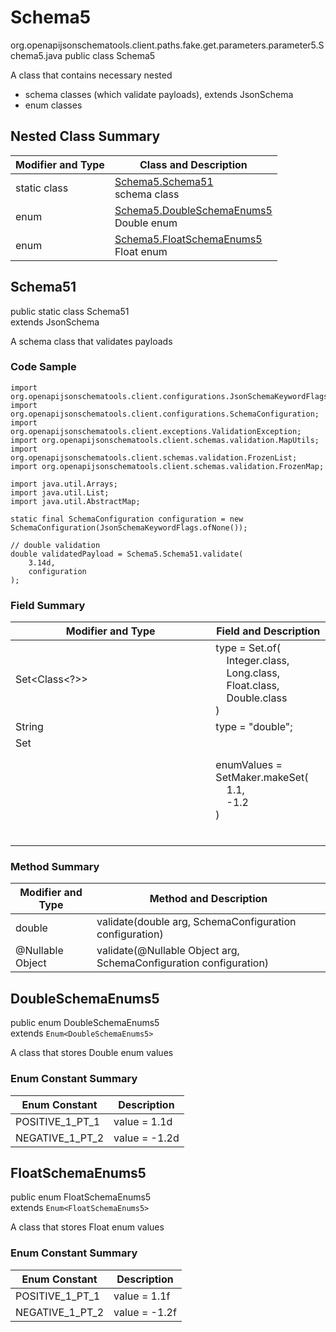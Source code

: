 # Schema5
org.openapijsonschematools.client.paths.fake.get.parameters.parameter5.Schema5.java
public class Schema5

A class that contains necessary nested
- schema classes (which validate payloads), extends JsonSchema
- enum classes

## Nested Class Summary
| Modifier and Type | Class and Description |
| ----------------- | ---------------------- |
| static class | [Schema5.Schema51](#schema51)<br> schema class |
| enum | [Schema5.DoubleSchemaEnums5](#doubleschemaenums5)<br>Double enum |
| enum | [Schema5.FloatSchemaEnums5](#floatschemaenums5)<br>Float enum |

## Schema51
public static class Schema51<br>
extends JsonSchema

A schema class that validates payloads

### Code Sample
```
import org.openapijsonschematools.client.configurations.JsonSchemaKeywordFlags;
import org.openapijsonschematools.client.configurations.SchemaConfiguration;
import org.openapijsonschematools.client.exceptions.ValidationException;
import org.openapijsonschematools.client.schemas.validation.MapUtils;
import org.openapijsonschematools.client.schemas.validation.FrozenList;
import org.openapijsonschematools.client.schemas.validation.FrozenMap;

import java.util.Arrays;
import java.util.List;
import java.util.AbstractMap;

static final SchemaConfiguration configuration = new SchemaConfiguration(JsonSchemaKeywordFlags.ofNone());

// double validation
double validatedPayload = Schema5.Schema51.validate(
    3.14d,
    configuration
);
```

### Field Summary
| Modifier and Type | Field and Description |
| ----------------- | ---------------------- |
| Set<Class<?>> | type = Set.of(<br/>&nbsp;&nbsp;&nbsp;&nbsp;Integer.class,<br/>&nbsp;&nbsp;&nbsp;&nbsp;Long.class,<br/>&nbsp;&nbsp;&nbsp;&nbsp;Float.class,<br/>&nbsp;&nbsp;&nbsp;&nbsp;Double.class<br/>)<br/> |
| String | type = "double"; |
| Set<Object> | enumValues = SetMaker.makeSet(<br>&nbsp;&nbsp;&nbsp;&nbsp;1.1,<br>&nbsp;&nbsp;&nbsp;&nbsp;-1.2<br>)<br> |

### Method Summary
| Modifier and Type | Method and Description |
| ----------------- | ---------------------- |
| double | validate(double arg, SchemaConfiguration configuration) |
| @Nullable Object | validate(@Nullable Object arg, SchemaConfiguration configuration) |
## DoubleSchemaEnums5
public enum DoubleSchemaEnums5<br>
extends `Enum<DoubleSchemaEnums5>`

A class that stores Double enum values

### Enum Constant Summary
| Enum Constant | Description |
| ------------- | ----------- |
| POSITIVE_1_PT_1 | value = 1.1d |
| NEGATIVE_1_PT_2 | value = -1.2d |

## FloatSchemaEnums5
public enum FloatSchemaEnums5<br>
extends `Enum<FloatSchemaEnums5>`

A class that stores Float enum values

### Enum Constant Summary
| Enum Constant | Description |
| ------------- | ----------- |
| POSITIVE_1_PT_1 | value = 1.1f |
| NEGATIVE_1_PT_2 | value = -1.2f |
